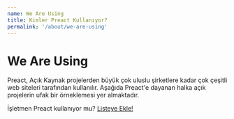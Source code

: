 ```yaml
---
name: We Are Using
title: Kimler Preact Kullanıyor?
permalink: '/about/we-are-using'
---
```


# We Are Using

Preact, Açık Kaynak projelerden büyük çok uluslu şirketlere kadar çok çeşitli web siteleri tarafından kullanılır.
Aşağıda Preact'e dayanan halka açık projelerin ufak bir örneklemesi yer almaktadır.

İşletmen Preact kullanıyor mu? [Listeye Ekle!](https://github.com/preactjs/preact-www/blob/master/src/components/we-are-using/index.js)

<div class="breaker">
  <we-are-using></we-are-using>
</div>
